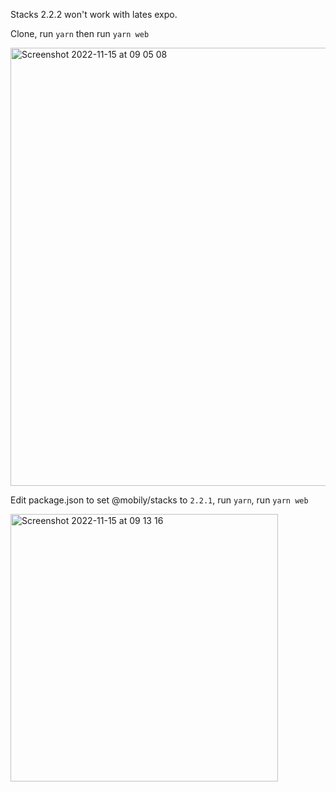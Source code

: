 Stacks 2.2.2 won't work with lates expo.

Clone, run `yarn` then run `yarn web`

<img width="701" alt="Screenshot 2022-11-15 at 09 05 08" src="https://user-images.githubusercontent.com/406409/201864886-1f53f44a-4e7d-47cb-99fe-33d21511dece.png">

Edit package.json to set @mobily/stacks to `2.2.1`, run `yarn`, run `yarn web`


<img width="428" alt="Screenshot 2022-11-15 at 09 13 16" src="https://user-images.githubusercontent.com/406409/201865292-b0ff881f-968e-4d8d-b052-e2109fceb47c.png">
